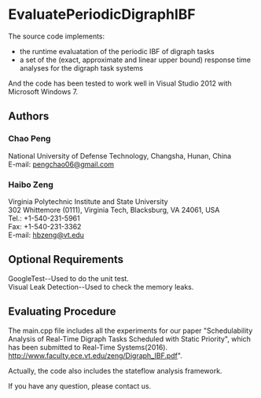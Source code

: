 # EvaluatePeriodicDigraphIBF
The source code implements:
- the runtime evaluatation of the periodic IBF of digraph tasks
- a set of the (exact, approximate and linear upper bound) response time analyses for the digraph task systems

And the code has been tested to work well in Visual Studio 2012 with Microsoft Windows 7.

## Authors ##
### Chao Peng ###
National University of Defense Technology, Changsha, Hunan, China<br/>
E-mail: pengchao06@gmail.com

### Haibo Zeng ###
Virginia Polytechnic Institute and State University<br/>
302 Whittemore (0111), Virginia Tech, Blacksburg, VA 24061, USA<br/>
Tel.: +1-540-231-5961<br/>
Fax: +1-540-231-3362<br/>
E-mail: hbzeng@vt.edu

## Optional Requirements ##

GoogleTest--Used to do the unit test.<br/>
Visual Leak Detection--Used to check the memory leaks.

## Evaluating Procedure ##

The main.cpp file includes all the experiments for our paper "Schedulability Analysis of Real-Time Digraph Tasks Scheduled with Static Priority", which has been submitted to Real-Time Systems(2016). http://www.faculty.ece.vt.edu/zeng/Digraph_IBF.pdf".

Actually, the code also includes the stateflow analysis framework.  

If you have any question, please contact us.

